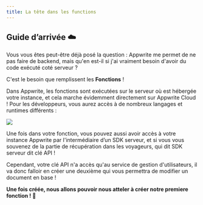 ```yaml
---
title: La tête dans les functions
---
```


<Documentation link="https://appwrite.io/docs/products/functions"></Documentation>

<Hero
    title="La tête dans les functions ! ☁️"
    image="/assets/workshop/functions/clouds.jpeg"
description="Après un long voyage, nous voici enfin arrivés dans les nuages ! Ici, c’est le domaine des Fonctions. Quand
tous les services d’Appwrite ne suffisent plus, que nous avons besoin de réagir à ce qui se passe dans notre instance,
ces petits bouts de code vont nous permettre d’utiliser le serveur !"
/>

## **Guide d’arrivée** ☁️

Vous vous êtes peut-être déjà posé la question : Appwrite me permet de ne pas faire de backend, mais qu'en est-il si j'ai
vraiment besoin d'avoir du code exécuté coté serveur ?

C'est le besoin que remplissent les **Fonctions** !

Dans Appwrite, les fonctions sont exécutées sur le serveur où est hébergée votre instance, et cela marche évidemment
directement sur Appwrite Cloud ! Pour les développeurs, vous aurez accès à de nombreux langages et runtimes différents :

<Image src="/assets/workshop/functions/runtime.png" imageAlt="Liste des runtimes Appwrite" ></Image>

Une fois dans votre fonction, vous pouvez aussi avoir accès à votre instance Appwrite par l'intermédiaire d’un SDK
serveur, et si vous vous souvenez de la partie de récupération dans les voyageurs, qui dit SDK serveur dit clé API !

Cependant, votre clé API n'a accès qu'au service de gestion d'utilisateurs, il va donc falloir en créer une deuxième qui
vous permettra de modifier un document en base !

**Une fois créée, nous allons pouvoir nous atteler à créer notre premiere fonction ! 🔨**
